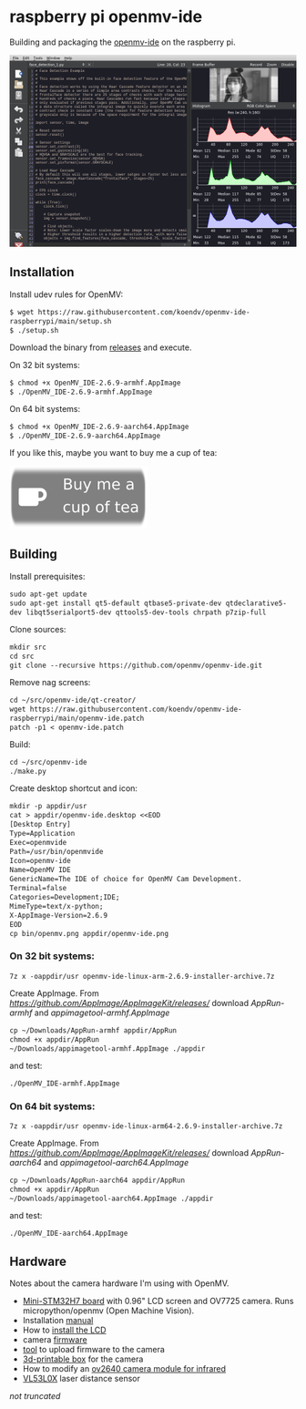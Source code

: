 # raspberry pi openmv-ide

Building and packaging the [openmv-ide](https://github.com/openmv/openmv-ide) on the raspberry pi.

![](images/screenshot.png) 

## Installation

Install udev rules for OpenMV:
```
$ wget https://raw.githubusercontent.com/koendv/openmv-ide-raspberrypi/main/setup.sh
$ ./setup.sh
```

Download the binary from [releases](https://github.com/koendv/openmv-ide-raspberrypi/releases) and execute. 

On 32 bit systems:

```
$ chmod +x OpenMV_IDE-2.6.9-armhf.AppImage
$ ./OpenMV_IDE-2.6.9-armhf.AppImage
```

On 64 bit systems:

```
$ chmod +x OpenMV_IDE-2.6.9-aarch64.AppImage
$ ./OpenMV_IDE-2.6.9-aarch64.AppImage
```

If you like this, maybe you want to buy me a cup of tea:

[![ko-fi](images/kofibutton.svg)](https://ko-fi.com/Q5Q03LPDQ)

## Building

Install prerequisites:
```
sudo apt-get update
sudo apt-get install qt5-default qtbase5-private-dev qtdeclarative5-dev libqt5serialport5-dev qttools5-dev-tools chrpath p7zip-full
```
Clone sources:
```
mkdir src
cd src
git clone --recursive https://github.com/openmv/openmv-ide.git
```
Remove nag screens:
```
cd ~/src/openmv-ide/qt-creator/
wget https://raw.githubusercontent.com/koendv/openmv-ide-raspberrypi/main/openmv-ide.patch
patch -p1 < openmv-ide.patch
```
Build:
```
cd ~/src/openmv-ide
./make.py
```
Create desktop shortcut and icon:
```
mkdir -p appdir/usr
cat > appdir/openmv-ide.desktop <<EOD
[Desktop Entry]
Type=Application
Exec=openmvide
Path=/usr/bin/openmvide
Icon=openmv-ide
Name=OpenMV IDE
GenericName=The IDE of choice for OpenMV Cam Development.
Terminal=false
Categories=Development;IDE;
MimeType=text/x-python;
X-AppImage-Version=2.6.9
EOD
cp bin/openmv.png appdir/openmv-ide.png
```

### On 32 bit systems:

```
7z x -oappdir/usr openmv-ide-linux-arm-2.6.9-installer-archive.7z
```

Create AppImage. From *https://github.com/AppImage/AppImageKit/releases/* download *AppRun-armhf* and *appimagetool-armhf.AppImage*
```
cp ~/Downloads/AppRun-armhf appdir/AppRun
chmod +x appdir/AppRun
~/Downloads/appimagetool-armhf.AppImage ./appdir
```
and test:
```
./OpenMV_IDE-armhf.AppImage
```

### On 64 bit systems:

```
7z x -oappdir/usr openmv-ide-linux-arm64-2.6.9-installer-archive.7z
```

Create AppImage. From *https://github.com/AppImage/AppImageKit/releases/* download *AppRun-aarch64* and *appimagetool-aarch64.AppImage*
```
cp ~/Downloads/AppRun-aarch64 appdir/AppRun
chmod +x appdir/AppRun
~/Downloads/appimagetool-aarch64.AppImage ./appdir
```
and test:
```
./OpenMV_IDE-aarch64.AppImage
```

## Hardware

Notes about the camera hardware I'm using with OpenMV.

- [Mini-STM32H7 board](https://www.aliexpress.com/item/1005001475058305.html) with 0.96" LCD screen and OV7725 camera. Runs micropython/openmv (Open Machine Vision).
- Installation [manual](https://github.com/WeActTC/MiniSTM32H7xx)
- How to [install the LCD](https://m.bilibili.com/video/av286164536)
- camera [firmware](https://gitee.com/WeAct-TC/MiniSTM32H7xx/tree/master/SDK/openmv/Firmwares/)
- [tool](https://gitee.com/WeAct-TC/MiniSTM32H7xx/tree/master/Soft) to upload firmware to the camera
- [3d-printable box](https://github.com/koendv/weact-mini-stm32h7xx-box/) for the camera
- How to modify an [ov2640 camera module for infrared](https://marksbench.com/electronics/removing-ir-filter-from-esp32-cam/)
- [VL53L0X](https://github.com/ramithuh/OpenMV-VL53L0X) laser distance sensor


*not truncated*
